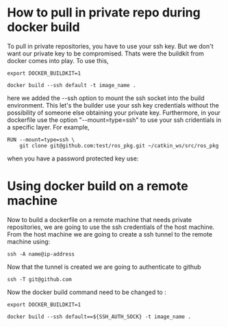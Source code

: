 










# How to pull in private repo during docker build

To pull in private repositories, you have to use your ssh key. But we don't want our private key to be compromised. Thats were the buildkit from docker comes into play. To use this,
```
export DOCKER_BUILDKIT=1

docker build --ssh default -t image_name .
```
here we added the --ssh option to mount the ssh socket into the build environment. This let's the builder use your ssh key credentials without the possibility of someone else obtaining your private key.
Furthermore, in your dockerfile use the option "--mount=type=ssh" to use your ssh cridentials in a specific layer. For example,
```
RUN --mount=type=ssh \
    git clone git@github.com:test/ros_pkg.git ~/catkin_ws/src/ros_pkg
```

when you have a password protected key use:




# Using docker build on a remote machine
Now to build a dockerfile on a remote machine that needs private repositories, we are going to use the ssh credentials of the host machine. From the host machine we are going to create a ssh tunnel to the remote machine using:
```
ssh -A name@ip-address
```
Now that the tunnel is created we are going to authenticate to github
```
ssh -T git@github.com
```
Now the docker build command need to be changed to :
```
export DOCKER_BUILDKIT=1

docker build --ssh default==${SSH_AUTH_SOCK} -t image_name .
```